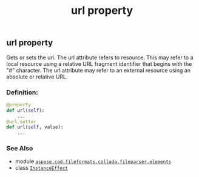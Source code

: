 ﻿---
title: url property
second_title: Aspose.CAD for Python via .NET API References
description: 
type: docs
weight: 80
url: /python-net/aspose.cad.fileformats.collada.fileparser.elements/instanceeffect/url/
is_root: false
---

## url property


Gets or sets the url.
The url attribute refers to resource.
This may refer to a local resource using a relative URL fragment identifier that begins with the "#" character.
The url attribute may refer to an external resource using an absolute or relative URL.
### Definition:
```python
@property
def url(self):
    ...
@url.setter
def url(self, value):
    ...
```

### See Also
* module [`aspose.cad.fileformats.collada.fileparser.elements`](../../)
* class [`InstanceEffect`](/cad/python-net/aspose.cad.fileformats.collada.fileparser.elements/instanceeffect)
